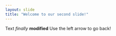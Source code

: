```yaml
---
layout: slide
title: "Welcome to our second slide!"
---
```

Text *finally* **modified**
Use the left arrow to go back!
